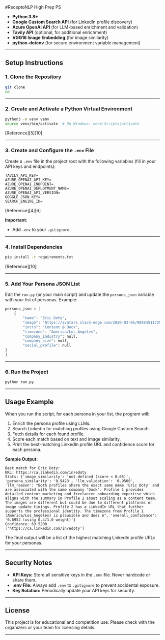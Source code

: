#ReceptoNLP High Prep PS

- **Python 3.8+**
- **Google Custom Search API** (for LinkedIn profile discovery)
- **Azure OpenAI API** (for LLM-based enrichment and validation)
- **Tavily API** (optional, for additional enrichment)
- **VGG16 Image Embedding** (for image similarity)
- **python-dotenv** (for secure environment variable management)

---

## Setup Instructions

### 1. Clone the Repository

```bash
git clone 
cd 
```

---

### 2. Create and Activate a Python Virtual Environment

```bash
python3 -m venv venv
source venv/bin/activate  # On Windows: venv\Scripts\activate
```
[Reference][5][10]

---

### 3. Create and Configure the `.env` File

Create a `.env` file in the project root with the following variables (fill in your API keys and endpoints):

```
TAVILY_API_KEY=
AZURE_OPENAI_API_KEY=
AZURE_OPENAI_ENDPOINT=
AZURE_OPENAI_DEPLOYMENT_NAME=
AZURE_OPENAI_API_VERSION=
GOGGLE_JSON_KEY=
SEARCH_ENGINE_ID=
```
[Reference][4][6]

**Important:**   
- Add `.env` to your `.gitignore`.

---

### 4. Install Dependencies

```bash
pip install -r requirements.txt
```
[Reference][10]

---

### 5. Add Your Persona JSON List

Edit the `run.py` (or your main script) and update the `persona_json` variable with your list of personas. Example:

```python
persona_json = [
    { 
        "name": "Eric Doty",
        "image": "https://avatars.slack-edge.com/2020-03-05/984845117296_258edf4c525224d42bff_original.jpg",
        "intro": "Content @ Dock",
        "timezone": "America/Los_Angeles",
        "company_industry": null,
        "company_size": null,
        "social_profile": null
}
]
```

---

### 6. Run the Project

```bash
python run.py
```

---

## Usage Example

When you run the script, for each persona in your list, the program will:

1. Enrich the persona profile using LLMs.
2. Search LinkedIn for matching profiles using Google Custom Search.
3. Fetch details for each found profile.
4. Score each match based on text and image similarity.
5. Print the best-matching LinkedIn profile URL and confidence score for each persona.

**Sample Output:**
```
Best match for Eric Doty:
URL: https://ca.linkedin.com/in/edoty
Stats: {'image_similarity': 'not defined (score < 0.05)', 'persona_similarity': '0.5423', 'llm_validation': '0.9500', 'llm_reason': "Both profiles share the exact same name 'Eric Doty' and are associated with the same company 'Dock'. Profile 1 provides detailed content marketing and freelancer onboarding expertise which aligns with the summary in Profile 2 about scaling as a content team. The images are different but could be due to different platforms or image update timings. Profile 2 has a LinkedIn URL that further supports the professional identity. The timezone from Profile 1 (America/Los_Angeles) is plausible and does n", 'overall_confidence': '0.6952 (using 0.4/1.0 weight)'}
Confidence: 69.5200
['https://ca.linkedin.com/in/edoty']
```

The final output will be a list of the highest matching LinkedIn profile URLs for your personas.

---

## Security Notes

- **API Keys:** Store all sensitive keys in the `.env` file. Never hardcode or share them.
- **.env File:** Always add `.env` to `.gitignore` to prevent accidental exposure.
- **Key Rotation:** Periodically update your API keys for security.

---

## License

This project is for educational and competition use. Please check with the organizers or your team for licensing details.

---
